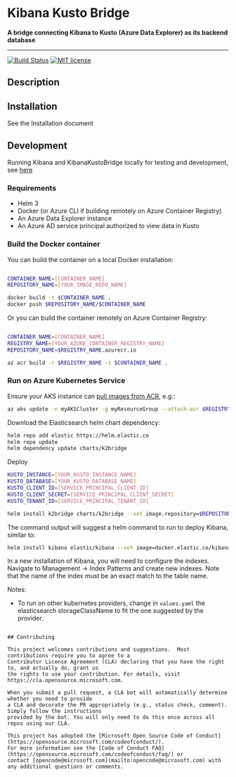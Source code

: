 # Kibana Kusto Bridge

**A bridge connecting Kibana to Kusto (Azure Data Explorer) as its backend database**

---

[![Build Status](https://dev.azure.com/csedevil/K2-bridge/_apis/build/status/microsoft.KibanaKustoBridge?branchName=master)](https://dev.azure.com/csedevil/K2-bridge/_build/latest?definitionId=146&branchName=master)
[![MIT license](https://img.shields.io/badge/license-MIT-brightgreen.svg)](http://opensource.org/licenses/MIT)

## Description

## Installation

See the Installation document

## Development

Running Kibana and KibanaKustoBridge locally for testing and development, see [here](./docs/development.md)

### Requirements

* Helm 3
* Docker (or Azure CLI if building remotely on Azure Container Registry)
* An Azure Data Explorer instance
* An Azure AD service principal authorized to view data in Kusto

### Build the Docker container

You can build the container on a local Docker installation:

```sh

CONTAINER_NAME=[CONTAINER_NAME]
REPOSITORY_NAME=[YOUR_IMAGE_REPO_NAME]

docker build -t $CONTAINER_NAME .
docker push $REPOSITORY_NAME/$CONTAINER_NAME
```

Or you can build the container remotely on Azure Container Registry:

```sh

CONTAINER_NAME=[CONTAINER_NAME]
REGISTRY_NAME=[YOUR_AZURE_CONTAINER_REGISTRY_NAME]
REPOSITORY_NAME=$REGISTRY_NAME.azurecr.io

az acr build -r $REGISTRY_NAME -t $CONTAINER_NAME .
```

### Run on Azure Kubernetes Service

Ensure your AKS instance can [pull images from ACR](https://docs.microsoft.com/en-us/azure/aks/cluster-container-registry-integration), e.g.:

```sh
az aks update -n myAKSCluster -g myResourceGroup --attach-acr $REGISTRY_NAME
```

Download the Elasticsearch helm chart dependency:

```sh
helm repo add elastic https://helm.elastic.co
helm repo update
helm dependency update charts/k2bridge
```

Deploy

```sh
KUSTO_INSTANCE=[YOUR_KUSTO_INSTANCE_NAME]
KUSTO_DATABASE=[YOUR_KUSTO_DATABASE_NAME]
KUSTO_CLIENT_ID=[SERVICE_PRINCIPAL_CLIENT_ID]
KUSTO_CLIENT_SECRET=[SERVICE_PRINCIPAL_CLIENT_SECRET]
KUSTO_TENANT_ID=[SERVICE_PRINCIPAL_TENANT_ID]

helm install k2bridge charts/k2bridge --set image.repository=$REPOSITORY_NAME/$CONTAINER_NAME --set settings.kustoClusterUrl="https://$KUSTO_INSTANCE.kusto.windows.net" --set settings.kustoDatabase="$KUSTO_DATABASE" --set settings.kustoAadClientId="$KUSTO_CLIENT_ID" --set settings.kustoAadClientSecret="$KUSTO_CLIENT_SECRET" --set settings.kustoAadTenantId="$KUSTO_TENANT_ID" --set replicaCount=2
```

The command output will suggest a helm command to run to deploy Kibana, similar to:

```sh
helm install kibana elastic/kibana --set image=docker.elastic.co/kibana/kibana-oss --set imageTag=6.8.5 --set elasticsearchHosts=http://k2bridge:8080
```

In a new installation of Kibana, you will need to configure the indexes. Navigate to Management -> Index Patterns and create new indexes.
Note that the name of the index must be an exact match to the table name.

Notes: 
 - To run on other kubernetes providers, change in `values.yaml` the elasticsearch storageClassName to fit the one suggested by the provider. 
```

## Contributing

This project welcomes contributions and suggestions.  Most contributions require you to agree to a
Contributor License Agreement (CLA) declaring that you have the right to, and actually do, grant us
the rights to use your contribution. For details, visit https://cla.opensource.microsoft.com.

When you submit a pull request, a CLA bot will automatically determine whether you need to provide
a CLA and decorate the PR appropriately (e.g., status check, comment). Simply follow the instructions
provided by the bot. You will only need to do this once across all repos using our CLA.

This project has adopted the [Microsoft Open Source Code of Conduct](https://opensource.microsoft.com/codeofconduct/).
For more information see the [Code of Conduct FAQ](https://opensource.microsoft.com/codeofconduct/faq/) or
contact [opencode@microsoft.com](mailto:opencode@microsoft.com) with any additional questions or comments.
